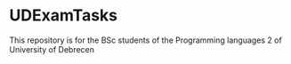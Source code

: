 # UDExamTasks
This repository is for the BSc students of the Programming languages 2 of University of Debrecen
